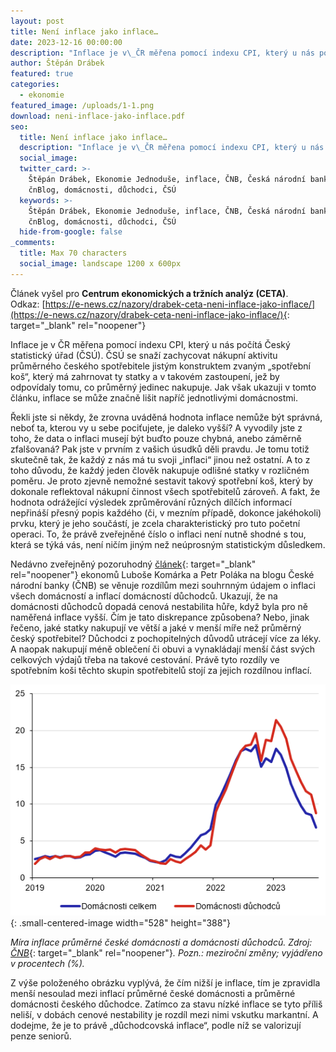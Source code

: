 ```yaml
---
layout: post
title: Není inflace jako inflace…
date: 2023-12-16 00:00:00
description: "Inflace je v\_ČR měřena pomocí indexu CPI, který u nás počítá Český statistický úřad (ČSÚ). ČSÚ se snaží zachycovat nákupní aktivitu průměrného českého spotřebitele. Jak však ukazuji v\_tomto článku, inflace se může značně lišit napříč jednotlivými domácnostmi."
author: Štěpán Drábek
featured: true
categories:
  - ekonomie
featured_image: /uploads/1-1.png
download: neni-inflace-jako-inflace.pdf
seo:
  title: Není inflace jako inflace…
  description: "Inflace je v\_ČR měřena pomocí indexu CPI, který u nás počítá Český statistický úřad (ČSÚ). ČSÚ se snaží zachycovat nákupní aktivitu průměrného českého spotřebitele. Jak však ukazuji v\_tomto článku, inflace se může značně lišit napříč jednotlivými domácnostmi."
  social_image:
  twitter_card: >-
    Štěpán Drábek, Ekonomie Jednoduše, inflace, ČNB, Česká národní banka,
    čnBlog, domácnosti, důchodci, ČSÚ
  keywords: >-
    Štěpán Drábek, Ekonomie Jednoduše, inflace, ČNB, Česká národní banka,
    čnBlog, domácnosti, důchodci, ČSÚ
  hide-from-google: false
_comments:
  title: Max 70 characters
  social_image: landscape 1200 x 600px
---
```

Článek vyšel pro&nbsp;**Centrum ekonomických a tržních analýz (CETA)**. Odkaz:&nbsp;[https://e-news.cz/nazory/drabek-ceta-neni-inflace-jako-inflace/](https://e-news.cz/nazory/drabek-ceta-neni-inflace-jako-inflace/){: target="_blank" rel="noopener"}



Inflace je v ČR měřena pomocí indexu CPI, který u nás počítá Český statistický úřad (ČSÚ). ČSÚ se snaží zachycovat nákupní aktivitu průměrného českého spotřebitele jistým konstruktem zvaným „spotřební koš“, který má zahrnovat ty statky a v takovém zastoupení, jež by odpovídaly tomu, co průměrný jedinec nakupuje. Jak však ukazuji v tomto článku, inflace se může značně lišit napříč jednotlivými domácnostmi.



Řekli jste si někdy, že zrovna uváděná hodnota inflace nemůže být správná, neboť ta, kterou vy u sebe pociťujete, je daleko vyšší? A vyvodily jste z toho, že data o inflaci musejí být buďto pouze chybná, anebo záměrně zfalšovaná? Pak jste v prvním z vašich úsudků děli pravdu. Je tomu totiž skutečně tak, že každý z nás má tu svoji „inflaci“ jinou než ostatní. A to z toho důvodu, že každý jeden člověk nakupuje odlišné statky v rozličném poměru. Je proto zjevně nemožné sestavit takový spotřební koš, který by dokonale reflektoval nákupní činnost všech spotřebitelů zároveň. A fakt, že hodnota odrážející výsledek zprůměrování různých dílčích informací nepřináší přesný popis každého (či, v mezním případě, dokonce jakéhokoli) prvku, který je jeho součástí, je zcela charakteristický pro tuto početní operaci. To, že právě zveřejněné číslo o inflaci není nutně shodné s tou, která se týká vás, není ničím jiným než neúprosným statistickým důsledkem.



Nedávno zveřejněný pozoruhodný [článek](https://www.cnb.cz/cs/o_cnb/cnblog/Zije-se-v-Praze-draze-A-co-duchodcum/){: target="_blank" rel="noopener"} ekonomů Luboše Komárka a Petr Poláka na blogu České národní banky (ČNB) se věnuje rozdílům mezi souhrnným údajem o inflaci všech domácností a inflací domácností důchodců. Ukazují, že na domácnosti důchodců dopadá cenová nestabilita hůře, když byla pro ně naměřená inflace vyšší. Čím je tato diskrepance způsobena? Nebo, jinak řečeno, jaké statky nakupují ve větší a jaké v menší míře než průměrný český spotřebitel? Důchodci z pochopitelných důvodů utrácejí více za léky. A naopak nakupují méně oblečení či obuvi a vynakládají menší část svých celkových výdajů třeba na takové cestování. Právě tyto rozdíly ve spotřebním koši těchto skupin spotřebitelů stojí za jejich rozdílnou inflací.



![](/uploads/inflace-duchodcu.png){: .small-centered-image width="528" height="388"}



*Míra inflace průměrné české domácnosti a domácnosti důchodců. Zdroj:* [*ČNB*](https://www.cnb.cz/cs/o_cnb/cnblog/Zije-se-v-Praze-draze-A-co-duchodcum/){: target="_blank" rel="noopener"}*. Pozn.: meziroční změny; vyjádřeno v procentech (%).*



Z výše položeného obrázku vyplývá, že čím nižší je inflace, tím je zpravidla menší nesoulad mezi inflací průměrné české domácnosti a průměrné domácnosti českého důchodce. Zatímco za stavu nízké inflace se tyto příliš neliší, v dobách cenové nestability je rozdíl mezi nimi vskutku markantní. A dodejme, že je to právě „důchodcovská inflace“, podle níž se valorizují penze seniorů.